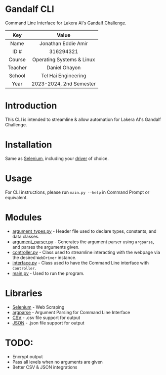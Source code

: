 # Gandalf CLI

Command Line Interface for Lakera AI's [Gandalf Challenge](https://gandalf.lakera.ai/baseline).

|   Key   |           Value           |
|:-------:|:-------------------------:|
|  Name   |    Jonathan Eddie Amir    |
|  ID #   |         316294321         |
| Course  | Operating Systems & Linux |
| Teacher |       Daniel Ohayon       |
| School  |    Tel Hai Engineering    |
|  Year   |  2023-2024, 2nd Semester  |

# Introduction

This CLI is intended to streamline & allow automation for Lakera AI's Gandalf Challenge.

# Installation

Same as [Selenium](https://www.selenium.dev/selenium/docs/api/py/index.html#installing), including
your [driver](https://www.selenium.dev/selenium/docs/api/py/index.html#drivers) of choice.

# Usage

For CLI instructions, please run `main.py --help` in Command Prompt or equivalent.

# Modules

- [argument_types.py](argument_types.py) - Header file used to declare types, constants, and data classes.
- [argument_parser.py](argument_parser.py) - Generates the argument parser using `argparse`, and parses the arguments given.
- [controller.py](controller.py) - Class used to streamline interacting with the webpage via the desired `WebDriver` instance.
- [interface.py](interface.py) - Class used to have the Command Line interface with `Controller`.
- [main.py](main.py) - Used to run the program.

# Libraries

- [Selenium](https://www.selenium.dev/) - Web Scraping
- [argparse](https://docs.python.org/3/library/argparse.html) - Argument Parsing for Command Line Interface
- [CSV](https://docs.python.org/3/library/csv.html) - .csv file support for output
- [JSON](https://docs.python.org/3/library/json.html) - .json file support for output

# TODO:

- Encrypt output
- Pass all levels when no arguments are given
- Better CSV & JSON integrations